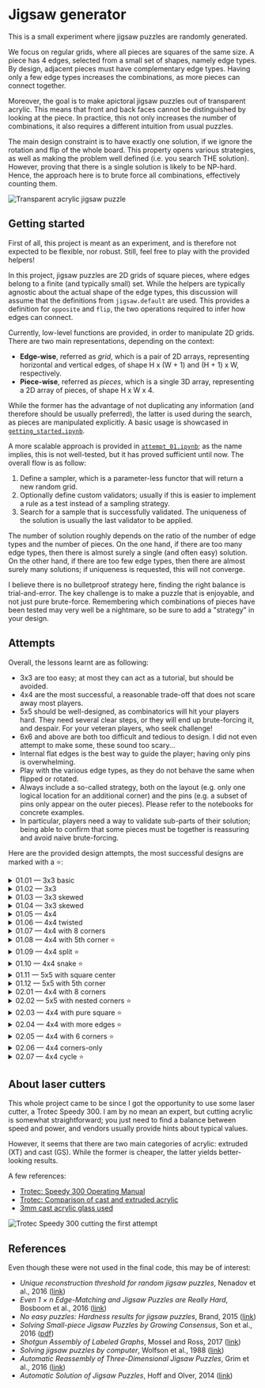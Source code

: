 
# Jigsaw generator

This is a small experiment where jigsaw puzzles are randomly generated.

We focus on regular grids, where all pieces are squares of the same size.
A piece has 4 edges, selected from a small set of shapes, namely edge types.
By design, adjacent pieces must have complementary edge types.
Having only a few edge types increases the combinations, as more pieces can connect together.

Moreover, the goal is to make apictoral jigsaw puzzles out of transparent acrylic.
This means that front and back faces cannot be distinguished by looking at the piece.
In practice, this not only increases the number of combinations, it also requires a different intuition from usual puzzles.

The main design constraint is to have exactly one solution, if we ignore the rotation and flip of the whole board.
This property opens various strategies, as well as making the problem well defined (i.e. you search THE solution).
However, proving that there is a single solution is likely to be NP-hard.
Hence, the approach here is to brute force all combinations, effectively counting them.

<img src="image/attempt_01_12_001.jpg" width="800" height="600" alt="Transparent acrylic jigsaw puzzle">


## Getting started

First of all, this project is meant as an experiment, and is therefore not expected to be flexible, nor robust.
Still, feel free to play with the provided helpers!

In this project, jigsaw puzzles are 2D grids of square pieces, where edges belong to a finite (and typically small) set.
While the helpers are typically agnostic about the actual shape of the edge types, this discussion will assume that the definitions from `jigsaw.default` are used.
This provides a definition for `opposite` and `flip`, the two operations required to infer how edges can connect.

Currently, low-level functions are provided, in order to manipulate 2D grids.
There are two main representations, depending on the context:

 * __Edge-wise__, referred as _grid_, which is a pair of 2D arrays, representing horizontal and vertical edges, of shape H x (W + 1) and (H + 1) x W, respectively.
 * __Piece-wise__, referred as _pieces_, which is a single 3D array, representing a 2D array of pieces, of shape H x W x 4.

While the former has the advantage of not duplicating any information (and therefore should be usually preferred), the latter is used during the search, as pieces are manipulated explicitly.
A basic usage is showcased in [`getting_started.ipynb`](getting_started.ipynb).

A more scalable approach is provided in [`attempt_01.ipynb`](attempt_01.ipynb); as the name implies, this is not well-tested, but it has proved sufficient until now.
The overall flow is as follow:

 1. Define a sampler, which is a parameter-less functor that will return a new random grid.
 2. Optionally define custom validators; usually if this is easier to implement a rule as a test instead of a sampling strategy.
 3. Search for a sample that is successfully validated.
    The uniqueness of the solution is usually the last validator to be applied.

The number of solution roughly depends on the ratio of the number of edge types and the number of pieces.
On the one hand, if there are too many edge types, then there is almost surely a single (and often easy) solution.
On the other hand, if there are too few edge types, then there are almost surely many solutions; if uniqueness is requested, this will not converge.

I believe there is no bulletproof strategy here, finding the right balance is trial-and-error.
The key challenge is to make a puzzle that is enjoyable, and not just pure brute-force.
Remembering which combinations of pieces have been tested may very well be a nightmare, so be sure to add a "strategy" in your design.


## Attempts

Overall, the lessons learnt are as following:

 * 3x3 are too easy; at most they can act as a tutorial, but should be avoided.
 * 4x4 are the most successful, a reasonable trade-off that does not scare away most players.
 * 5x5 should be well-designed, as combinatorics will hit your players hard. They need several clear steps, or they will end up brute-forcing it, and despair. For your veteran players, who seek challenge!
 * 6x6 and above are both too difficult and tedious to design. I did not even attempt to make some, these sound too scary...
 * Internal flat edges is the best way to guide the player; having only pins is overwhelming.
 * Play with the various edge types, as they do not behave the same when flipped or rotated.
 * Always include a so-called strategy, both on the layout (e.g. only one logical location for an additional corner) and the pins (e.g. a subset of pins only appear on the outer pieces). Please refer to the notebooks for concrete examples.
 * In particular, players need a way to validate sub-parts of their solution; being able to confirm that some pieces must be together is reassuring and avoid naive brute-forcing.

Here are the provided design attempts, the most successful designs are marked with a ⭐:

<details>
  <summary>01.01 &mdash; 3x3 basic</summary>

  <img src="image/01_01_3x3_basic.svg" width="300" height="300" alt="01.01 - 3x3 basic">
</details>

<details>
  <summary>01.02 &mdash; 3x3</summary>

  <img src="image/01_02_3x3.svg" width="300" height="300" alt="01.02 - 3x3">
</details>

<details>
  <summary>01.03 &mdash; 3x3 skewed</summary>

  <img src="image/01_03_3x3_skewed.svg" width="300" height="300" alt="01.03 - 3x3 skewed">
</details>

<details>
  <summary>01.04 &mdash; 3x3 skewed</summary>

  <img src="image/01_04_3x3_twisted.svg" width="300" height="300" alt="01.04 - 3x3 twisted">
</details>

<details>
  <summary>01.05 &mdash; 4x4</summary>

  <img src="image/01_05_4x4.svg" width="400" height="400" alt="01.05 - 4x4">
</details>

<details>
  <summary>01.06 &mdash; 4x4 twisted</summary>

  <img src="image/01_06_4x4_twisted.svg" width="400" height="400" alt="01.06 - 4x4 twisted">
</details>

<details>
  <summary>01.07 &mdash; 4x4 with 8 corners</summary>

  <img src="image/01_07_4x4_cross_constrained.svg" width="400" height="400" alt="01.07 - 4x4 with 8 corners">
</details>

<details>
  <summary>01.08 &mdash; 4x4 with 5th corner ⭐</summary>

  <img src="image/01_08_4x4_5th.svg" width="400" height="400" alt="01.08 - 4x4 with 5th corner">
</details>

<details>
  <summary>01.09 &mdash; 4x4 split ⭐</summary>

  <img src="image/01_09_4x4_split.svg" width="400" height="400" alt="01.09 - 4x4 split">
</details>

<details>
  <summary>01.10 &mdash; 4x4 snake ⭐</summary>

  <img src="image/01_10_4x4_snake.svg" width="400" height="400" alt="01.10 - 4x4 snake">
</details>

<details>
  <summary>01.11 &mdash; 5x5 with square center</summary>

  <img src="image/01_11_5x5_center.svg" width="500" height="500" alt="01.11 - 5x5 with square center">
</details>

<details>
  <summary>01.12 &mdash; 5x5 with 5th corner</summary>

  <img src="image/01_12_5x5_5th.svg" width="500" height="500" alt="01.12 - 5x5 with 5th corner">
</details>

<details>
  <summary>02.01 &mdash; 4x4 with 8 corners</summary>

  <img src="image/02_01_4x4_cross.svg" width="400" height="400" alt="02.01 - 4x4 with 8 corners">
</details>

<details>
  <summary>02.02 &mdash; 5x5 with nested corners ⭐</summary>

  <img src="image/02_02_5x5_nested.svg" width="500" height="500" alt="02.02 - 5x5 with nested corners">
</details>

<details>
  <summary>02.03 &mdash; 4x4 with pure square ⭐</summary>

  <img src="image/02_03_4x4_pure.svg" width="400" height="400" alt="02.03 - 4x4 with pure square">
</details>

<details>
  <summary>02.04 &mdash; 4x4 with more edges ⭐</summary>

  <img src="image/02_04_4x4_edge.svg" width="400" height="400" alt="02.04 - 4x4 with more edges">
</details>

<details>
  <summary>02.05 &mdash; 4x4 with 6 corners ⭐</summary>

  <img src="image/02_05_4x4_6_corners.svg" width="400" height="400" alt="02.05 - 4x4 with 6 corners">
</details>

<details>
  <summary>02.06 &mdash; 4x4 corners-only</summary>

  <img src="image/02_06_4x4_only_corners.svg" width="400" height="400" alt="02.06 - 4x4 corners-only">
</details>

<details>
  <summary>02.07 &mdash; 4x4 cycle ⭐</summary>

  <img src="image/02_07_4x4_cycle.svg" width="400" height="400" alt="02.07 - 4x4 cycle">
</details>


## About laser cutters

This whole project came to be since I got the opportunity to use some laser cutter, a Trotec Speedy 300.
I am by no mean an expert, but cutting acrylic is somewhat straightforward; you just need to find a balance between speed and power, and vendors usually provide hints about typical values.

However, it seems that there are two main categories of acrylic: extruded (XT) and cast (GS).
While the former is cheaper, the latter yields better-looking results.

A few references:

 * [Trotec: Speedy 300 Operating Manual](https://www.troteclaser.com/static/pdf/speedy-300/operating-manual-Speedy-300-8066-en-us.pdf)
 * [Trotec: Comparison of cast and extruded acrylic](https://www.trotec-materials.com/material-usage-hints/extruded-vs-cast-acrylic)
 * [3mm cast acrylic glass used](https://www.amazon.de/-/en/gp/product/B08B8TLHPP/)

<img src="image/attempt_01_cut_001.jpg" width="400" height="225" alt="Trotec Speedy 300 cutting the first attempt">


## References

Even though these were not used in the final code, this may be of interest:

 * _Unique reconstruction threshold for random jigsaw puzzles_, Nenadov et al., 2016 ([link](https://arxiv.org/abs/1605.03043))
 * _Even 1 × n Edge-Matching and Jigsaw Puzzles are Really Hard_, Bosboom et al., 2016 ([link](https://arxiv.org/abs/1701.00146))
 * _No easy puzzles: Hardness results for jigsaw puzzles_, Brand, 2015 ([link](https://www.sciencedirect.com/science/article/pii/S0304397515001607))
 * _Solving Small-piece Jigsaw Puzzles by Growing Consensus_, Son et al., 2016 ([pdf](https://openaccess.thecvf.com/content_cvpr_2016/papers/Son_Solving_Small-Piece_Jigsaw_CVPR_2016_paper.pdf))
 * _Shotgun Assembly of Labeled Graphs_, Mossel and Ross, 2017 ([link](https://ieeexplore.ieee.org/abstract/document/8119552))
 * _Solving jigsaw puzzles by computer_, Wolfson et al., 1988 ([link](https://link.springer.com/article/10.1007%252FBF02186360))
 * _Automatic Reassembly of Three-Dimensional Jigsaw Puzzles_, Grim et al., 2016 ([link](https://www.worldscientific.com/doi/abs/10.1142/S0219467816500091))
 * _Automatic Solution of Jigsaw Puzzles_, Hoff and Olver, 2014 ([link](https://link.springer.com/article/10.1007/s10851-013-0454-3))

